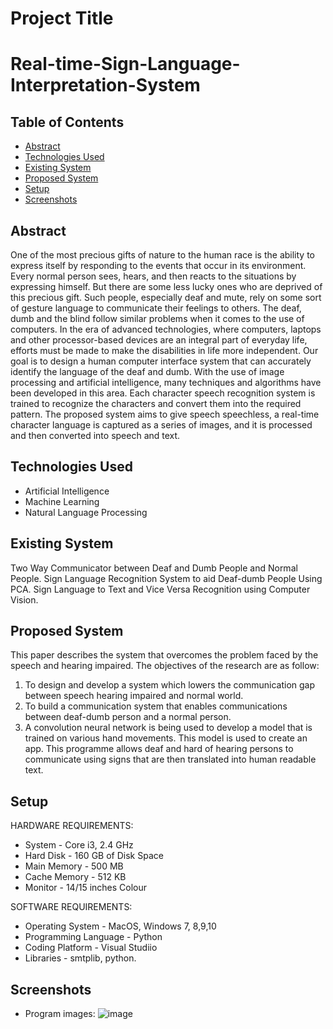 # Project Title
# Real-time-Sign-Language-Interpretation-System

## Table of Contents
* [Abstract](#abstract)
* [Technologies Used](#technologies-used)
* [Existing System](#existing-system)
* [Proposed System](#proposed-system)
* [Setup](#setup)
* [Screenshots](#screenshots)

## Abstract
One of the most precious gifts of nature to the human race is the ability to express itself by responding to the events that occur in its environment. Every normal person sees, hears, and then reacts to the situations by expressing himself. But there are some less lucky ones who are deprived of this precious gift. Such people, especially deaf and mute, rely on some sort of gesture language to communicate their feelings to others. The deaf, dumb and the blind follow similar problems when it comes to the use of computers. In the era of advanced technologies, where computers, laptops and other processor-based devices are an integral part of everyday life, efforts must be made to make the disabilities in life more independent. Our goal is to design a human computer interface system that can accurately identify the language of the deaf and dumb. With the use of image processing and artificial intelligence, many techniques and algorithms have been developed in this area. Each character speech recognition system is trained to recognize the characters and convert them into the required pattern. The proposed system aims to give speech speechless, a real-time character language is captured as a series of images, and it is processed and then converted into speech and text.

## Technologies Used
- Artificial Intelligence
- Machine Learning
- Natural Language Processing

## Existing System
Two Way Communicator between Deaf and Dumb People and Normal People.
Sign Language Recognition System to aid Deaf-dumb People Using PCA.
Sign Language to Text and Vice Versa Recognition using Computer Vision.

## Proposed System
This paper describes the system that overcomes the problem faced by the speech and hearing impaired. The objectives of the research are as follow: 
1. To design and develop a system which lowers the communication gap between speech hearing impaired and normal world. 
2. To build a communication system that enables communications between deaf-dumb person and a normal person. 
3. A convolution neural network is being used to develop a model that is trained on various hand movements. This model is used to create an app. This programme allows deaf and hard of hearing persons to communicate using signs that are then translated into human readable text.

## Setup
HARDWARE REQUIREMENTS:

  - System	           -      Core i3, 2.4 GHz
  - Hard Disk	         -      160 GB of Disk Space
  - Main Memory        -      500 MB
  - Cache Memory       -      512 KB 
  - Monitor	           -      14/15 inches Colour

SOFTWARE REQUIREMENTS:

 - Operating System	         -      MacOS, Windows 7, 8,9,10
 - Programming Language      -      Python
 - Coding Platform           -      Visual Studiio
 - Libraries	               -      smtplib, python.
 
## Screenshots

- Program images:
![image](https://user-images.githubusercontent.com/84370672/205817119-928dbf26-c801-43be-a7a2-7c0a98b9114a.png)
